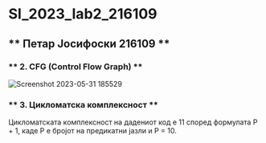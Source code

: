 # SI_2023_lab2_216109

## ** Петар Јосифоски 216109 **

### ** 2. CFG (Control Flow Graph) **
![Screenshot 2023-05-31 185529](https://github.com/XpertPetar/SI_2023_lab2_216109/assets/92750318/c12971a6-1136-4cef-b7bf-80d64677c1fe)

### ** 3. Цикломатска комплексност **
Цикломатската комплексност на дадениот код е 11 според формулата P + 1, каде P е бројот на предикатни јазли и P = 10. 



